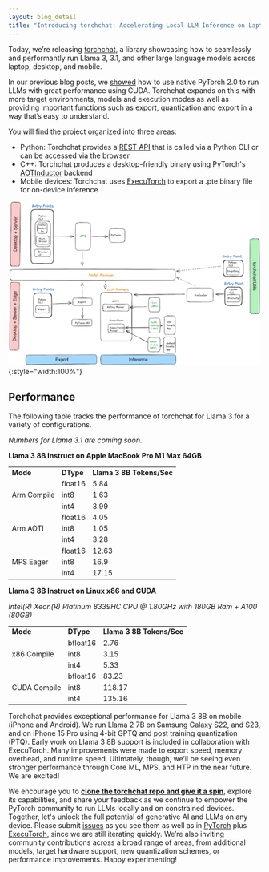 ```yaml
---
layout: blog_detail
title: "Introducing torchchat: Accelerating Local LLM Inference on Laptop, Desktop and Mobile"
---
```


Today, we’re releasing [torchchat](https://github.com/pytorch/torchchat), a library showcasing how to seamlessly and performantly run Llama 3, 3.1, and other large language models across laptop, desktop, and mobile.

In our previous blog posts, we [showed](https://pytorch.org/blog/accelerating-generative-ai-2/) how to use native PyTorch 2.0 to run LLMs with great performance using CUDA. Torchchat expands on this with more target environments, models and execution modes as well as providing important functions such as export, quantization and export in a way that’s easy to understand.

You will find the project organized into three areas:

* Python: Torchchat provides a [REST API](https://github.com/pytorch/torchchat?tab=readme-ov-file#server) that is called via a Python CLI or can be accessed via the browser
* C++: Torchchat produces a desktop-friendly binary using PyTorch's [AOTInductor](https://pytorch-dev-podcast.simplecast.com/episodes/aotinductor) backend
* Mobile devices: Torchchat uses [ExecuTorch](https://pytorch.org/executorch/stable/index.html) to export a .pte binary file for on-device inference


![torchchat schema](/assets/images/torchchat.png){:style="width:100%"}


## Performance

The following table tracks the performance of torchchat for Llama 3 for a variety of configurations.

_Numbers for Llama 3.1 are coming soon._

**Llama 3 8B Instruct on Apple MacBook Pro M1 Max 64GB**


<table class="table table-bordered">
  <tr>
   <td><strong>Mode</strong>
   </td>
   <td><strong>DType</strong>
   </td>
   <td><strong>Llama 3 8B Tokens/Sec</strong>
   </td>
  </tr>
  <tr>
   <td rowspan="3" >Arm Compile
   </td>
   <td>float16
   </td>
   <td>5.84
   </td>
  </tr>
  <tr>
   <td>int8
   </td>
   <td>1.63
   </td>
  </tr>
  <tr>
   <td>int4
   </td>
   <td>3.99
   </td>
  </tr>
  <tr>
   <td rowspan="3" >Arm AOTI
   </td>
   <td>float16
   </td>
   <td>4.05
   </td>
  </tr>
  <tr>
   <td>int8
   </td>
   <td>1.05
   </td>
  </tr>
  <tr>
   <td>int4
   </td>
   <td>3.28
   </td>
  </tr>
  <tr>
   <td rowspan="3" >MPS Eager
   </td>
   <td>float16
   </td>
   <td>12.63
   </td>
  </tr>
  <tr>
   <td>int8
   </td>
   <td>16.9
   </td>
  </tr>
  <tr>
   <td>int4
   </td>
   <td>17.15
   </td>
  </tr>
</table>


**Llama 3 8B Instruct on Linux x86 and CUDA**

_Intel(R) Xeon(R) Platinum 8339HC CPU @ 1.80GHz with 180GB Ram + A100 (80GB)_


<table class="table table-bordered">
  <tr>
   <td>
<strong>Mode</strong>
   </td>
   <td><strong>DType</strong>
   </td>
   <td><strong>Llama 3 8B Tokens/Sec</strong>
   </td>
  </tr>
  <tr>
   <td rowspan="3" >x86 Compile
   </td>
   <td>bfloat16
   </td>
   <td>2.76
   </td>
  </tr>
  <tr>
   <td>int8
   </td>
   <td>3.15
   </td>
  </tr>
  <tr>
   <td>int4
   </td>
   <td>5.33
   </td>
  </tr>
  <tr>
   <td rowspan="3" >CUDA Compile
   </td>
   <td>bfloat16
   </td>
   <td>83.23
   </td>
  </tr>
  <tr>
   <td>int8
   </td>
   <td>118.17
   </td>
  </tr>
  <tr>
   <td>int4
   </td>
   <td>135.16
   </td>
  </tr>
</table>


Torchchat provides exceptional performance for Llama 3 8B on mobile (iPhone and Android). We run Llama 2 7B on Samsung Galaxy S22, and S23, and on iPhone 15 Pro using 4-bit GPTQ and post training quantization (PTQ). Early work on Llama 3 8B support is included in collaboration with ExecuTorch. Many improvements were made to export speed, memory overhead, and runtime speed. Ultimately, though, we’ll be seeing even stronger performance through Core ML, MPS, and HTP in the near future. We are excited!

We encourage you to **[clone the torchchat repo and give it a spin](https://github.com/pytorch/torchchat)**, explore its capabilities, and share your feedback as we continue to empower the PyTorch community to run LLMs locally and on constrained devices. Together, let's unlock the full potential of generative AI and LLMs on any device. Please submit [issues](https://github.com/pytorch/torchat/issues) as you see them as well as in [PyTorch](https://github.com/pytorch/pytorch/issues) plus [ExecuTorch](https://github.com/pytorch/executorch/issues), since we are still iterating quickly. We’re also inviting community contributions across a broad range of areas, from additional models, target hardware support, new quantization schemes, or performance improvements.  Happy experimenting!
